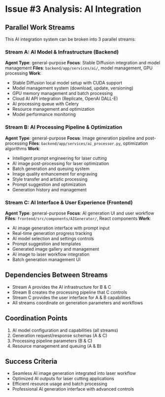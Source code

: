 # Issue #3 Analysis: AI Integration

## Parallel Work Streams

This AI integration system can be broken into 3 parallel streams:

### Stream A: AI Model & Infrastructure (Backend)
**Agent Type**: general-purpose
**Focus**: Stable Diffusion integration and model management
**Files**: `backend/app/services/ai/`, model management, GPU processing
**Work**:
- Stable Diffusion local model setup with CUDA support
- Model management system (download, update, versioning)
- GPU memory management and batch processing
- Cloud AI API integration (Replicate, OpenAI DALL-E)
- AI processing queue with Celery
- Resource management and optimization
- Model performance monitoring

### Stream B: AI Processing Pipeline & Optimization
**Agent Type**: general-purpose
**Focus**: Image generation pipeline and post-processing
**Files**: `backend/app/services/ai_processor.py`, optimization algorithms
**Work**:
- Intelligent prompt engineering for laser cutting
- AI image post-processing for laser optimization
- Batch generation and queuing system
- Image quality enhancement for engraving
- Style transfer and artistic processing
- Prompt suggestion and optimization
- Generation history and management

### Stream C: AI Interface & User Experience (Frontend)
**Agent Type**: general-purpose
**Focus**: AI generation UI and user workflow
**Files**: `frontend/src/components/AIGenerator/`, React components
**Work**:
- AI image generation interface with prompt input
- Real-time generation progress tracking
- AI model selection and settings controls
- Prompt suggestion and templates
- Generated image gallery and management
- AI image to laser workflow integration
- Batch generation management UI

## Dependencies Between Streams
- Stream A provides the AI infrastructure for B & C
- Stream B creates the processing pipeline that C controls
- Stream C provides the user interface for A & B capabilities
- All streams coordinate on generation parameters and workflows

## Coordination Points
1. AI model configuration and capabilities (all streams)
2. Generation request/response schemas (A & C)
3. Processing pipeline parameters (B & C)
4. Resource management and queuing (A & B)

## Success Criteria
- Seamless AI image generation integrated into laser workflow
- Optimized AI outputs for laser cutting applications
- Efficient resource usage and batch processing
- Professional AI generation interface with advanced controls